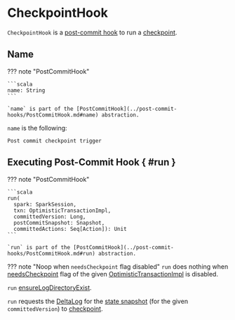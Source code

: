 # CheckpointHook

`CheckpointHook` is a [post-commit hook](../post-commit-hooks/PostCommitHook.md) to run a [checkpoint](Checkpoints.md#checkpoint).

## Name

??? note "PostCommitHook"

    ```scala
    name: String
    ```

    `name` is part of the [PostCommitHook](../post-commit-hooks/PostCommitHook.md#name) abstraction.

`name` is the following:

```text
Post commit checkpoint trigger
```

## Executing Post-Commit Hook { #run }

??? note "PostCommitHook"

    ```scala
    run(
      spark: SparkSession,
      txn: OptimisticTransactionImpl,
      committedVersion: Long,
      postCommitSnapshot: Snapshot,
      committedActions: Seq[Action]): Unit
    ```

    `run` is part of the [PostCommitHook](../post-commit-hooks/PostCommitHook.md#run) abstraction.

??? note "Noop when `needsCheckpoint` flag disabled"
    `run` does nothing when [needsCheckpoint](../OptimisticTransactionImpl.md#needsCheckpoint) flag of the given [OptimisticTransactionImpl](../OptimisticTransactionImpl.md) is disabled.

`run` [ensureLogDirectoryExist](../DeltaLog.md#ensureLogDirectoryExist).

`run` requests the [DeltaLog](../OptimisticTransactionImpl.md#deltaLog) for the [state snapshot](../SnapshotManagement.md#getSnapshotAt) (for the given `committedVersion`) to [checkpoint](Checkpoints.md#checkpoint).
